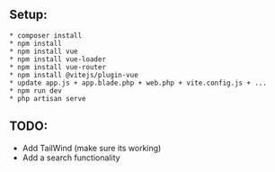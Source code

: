 ## Setup:
    * composer install
    * npm install
    * npm install vue
    * npm install vue-loader
    * npm install vue-router
    * npm install @vitejs/plugin-vue
    * update app.js + app.blade.php + web.php + vite.config.js + ...
    * npm run dev
    * php artisan serve

## TODO:
* Add TailWind (make sure its working)
* Add a search functionality
